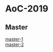 # AoC-2019

## Master
[master-1](https://github.com/JohnAyling1979/AoC-2019/blob/master/part-1.js)  
[master-2](https://github.com/JohnAyling1979/AoC-2019/blob/master/part-2.js)  
